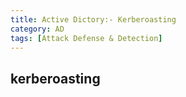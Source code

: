 ```yaml
---
title: Active Dictory:- Kerberoasting
category: AD
tags: [Attack Defense & Detection]
---
```

## kerberoasting